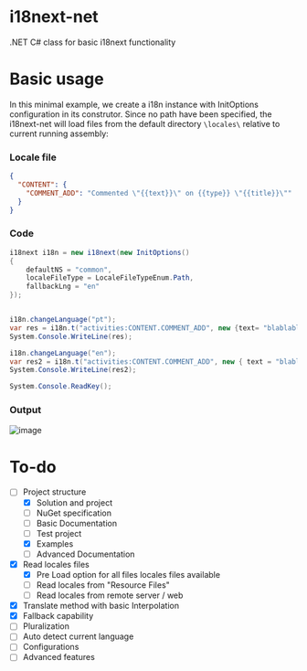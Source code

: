 # i18next-net
.NET C# class for basic i18next functionality

# Basic usage

In this minimal example, we create a i18n instance with InitOptions configuration in its construtor. Since no path have been specified, the i18next-net will load files from the default directory `\locales\` relative to current running assembly:

### Locale file
```json
{
  "CONTENT": {
    "COMMENT_ADD": "Commented \"{{text}}\" on {{type}} \"{{title}}\""
  }
}
```
### Code
```csharp
i18next i18n = new i18next(new InitOptions()
{
    defaultNS = "common",
    localeFileType = LocaleFileTypeEnum.Path,
    fallbackLng = "en"
});


i18n.changeLanguage("pt");
var res = i18n.t("activities:CONTENT.COMMENT_ADD", new {text= "blablabla", type = "a pendencia", title = "Revisar orçamento"  });
System.Console.WriteLine(res);

i18n.changeLanguage("en");
var res2 = i18n.t("activities:CONTENT.COMMENT_ADD", new { text = "blablabla", type = "a pendencia", title = "Revisar orçamento" });
System.Console.WriteLine(res2);

System.Console.ReadKey();
```

### Output
![image](https://user-images.githubusercontent.com/18285859/32694100-5a7ed83e-c71e-11e7-8be3-0e551702f49a.png)


# To-do
- [ ] Project structure
  - [X] Solution and project
  - [ ] NuGet specification
  - [ ] Basic Documentation
  - [ ] Test project
  - [X] Examples
  - [ ] Advanced Documentation
- [X] Read locales files
  - [X] Pre Load  option for all files locales files available
  - [ ] Read locales from "Resource Files"
  - [ ] Read locales from remote server / web
- [X] Translate method with basic Interpolation
- [X] Fallback capability
- [ ] Pluralization
- [ ] Auto detect current language
- [ ] Configurations
- [ ] Advanced features
